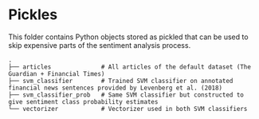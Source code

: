# Pickles
This folder contains Python objects stored as pickled that can be used to skip expensive parts of the sentiment analysis process.

    .
    ├── articles              # All articles of the default dataset (The Guardian + Financial Times)
    ├── svm_classifier        # Trained SVM classifier on annotated financial news sentences provided by Levenberg et al. (2018)
    ├── svm_classifier_prob   # Same SVM classifier but constructed to give sentiment class probability estimates
    └── vectorizer            # Vectorizer used in both SVM classifiers
